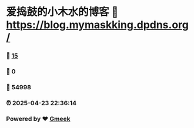 # 爱捣鼓的小木水的博客 :link: https://blog.mymaskking.dpdns.org/ 
### :page_facing_up: [15](https://blog.mymaskking.dpdns.org//tag.html) 
### :speech_balloon: 0 
### :hibiscus: 54998 
### :alarm_clock: 2025-04-23 22:36:14 
### Powered by :heart: [Gmeek](https://github.com/Meekdai/Gmeek)
